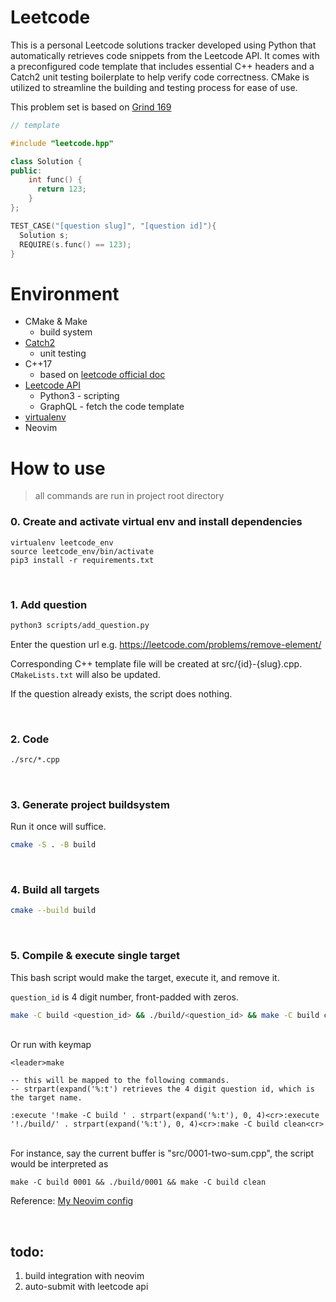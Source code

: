 # Leetcode

This is a personal Leetcode solutions tracker developed using Python that automatically
retrieves code snippets from the Leetcode API. It comes with a preconfigured code template
that includes essential C++ headers and a Catch2 unit testing boilerplate to help verify
code correctness. CMake is utilized to streamline the building and testing process for ease of use.

This problem set is based on [Grind 169](https://www.techinterviewhandbook.org/grind75?hours=30&difficulty=Medium&difficulty=Hard&difficulty=Easy&weeks=5&mode=preferences&order=topics&grouping=weeks#)

```cpp
// template

#include "leetcode.hpp"

class Solution {
public:
    int func() {
      return 123;
    }
};

TEST_CASE("[question slug]", "[question id]"){
  Solution s;
  REQUIRE(s.func() == 123);
}
```

# Environment

- CMake & Make
  - build system
- [Catch2](https://github.com/catchorg/Catch2)
  - unit testing
- C++17
  - based on [leetcode official doc](https://support.leetcode.com/hc/en-us/articles/360011833974-What-are-the-environments-for-the-programming-languages-)
- [Leetcode API](https://pypi.org/project/python-leetcode/)
  - Python3 - scripting
  - GraphQL - fetch the code template
- [virtualenv](https://virtualenv.pypa.io/en/latest/)
- Neovim

# How to use

> all commands are run in project root directory

### 0. Create and activate virtual env and install dependencies

```
virtualenv leetcode_env
source leetcode_env/bin/activate
pip3 install -r requirements.txt
```

<br>

### 1. Add question

```bash
python3 scripts/add_question.py
```

Enter the question url e.g. https://leetcode.com/problems/remove-element/

Corresponding C++ template file will be created at src/{id}-{slug}.cpp. `CMakeLists.txt` will also be updated.

If the question already exists, the script does nothing.

<br>

### 2. Code

```bash
./src/*.cpp
```

<br>

### 3. Generate project buildsystem

Run it once will suffice.

```bash
cmake -S . -B build
```

<br>

### 4. Build all targets

```bash
cmake --build build
```

<br>

### 5. Compile & execute single target

This bash script would make the target, execute it, and remove it.

`question_id` is 4 digit number, front-padded with zeros.

```bash
make -C build <question_id> && ./build/<question_id> && make -C build clean
```
<br>
Or run with keymap

```vim
<leader>make

-- this will be mapped to the following commands.
-- strpart(expand('%:t') retrieves the 4 digit question id, which is the target name.

:execute '!make -C build ' . strpart(expand('%:t'), 0, 4)<cr>:execute '!./build/' . strpart(expand('%:t'), 0, 4)<cr>:make -C build clean<cr>
```
<br>
For instance, say the current buffer is "src/0001-two-sum.cpp", the script would
be interpreted as

`make -C build 0001 && ./build/0001 && make -C build clean`

Reference: [My Neovim config](https://github.com/ethanh6/dotfiles/blob/main/.config/nvim/lua/user/keymaps.lua)

<br>

## todo:

1. build integration with neovim
2. auto-submit with leetcode api
